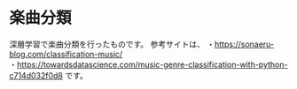 # 楽曲分類
深層学習で楽曲分類を行ったものです。
参考サイトは、
・https://sonaeru-blog.com/classification-music/  
・https://towardsdatascience.com/music-genre-classification-with-python-c714d032f0d8
です。
